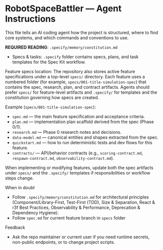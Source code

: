 <!-- Copilot / AI agent instructions for quickly being productive in this repo -->
# RobotSpaceBattler — Agent Instructions

This file tells an AI coding agent how the project is structured, where to find core systems, and which commands and conventions to use.

**REQUIRED READING**: `.specify/memory/constitution.md` 

- Specs & tasks: `.specify` folder contains specs, plans, and task templates for the Spec Kit workflow.

Feature specs location: The repository also stores active feature specifications under a
top-level `specs/` directory. Each feature uses a numbered folder (for example,
`specs/001-title-simulation-spec`) that contains the spec, research, plan, and contract
artifacts. Agents should prefer `specs/` for feature-level artifacts and `.specify/` for
templates and the constitution governing how specs are created.

Example (`specs/001-title-simulation-spec`):
- `spec.md` — the main feature specification and acceptance criteria.
- `plan.md` — implementation plan scaffold derived from the spec (Phase 0/1).
- `research.md` — Phase 0 research notes and decisions.
- `data-model.md` — canonical entities and shapes extracted from the spec.
- `quickstart.md` — how to run deterministic tests and dev flows for this feature.
- `contracts/` — API/behavior contracts (e.g., `scoring-contract.md`,
  `respawn-contract.md`, `observability-contract.md`).

When implementing or modifying features, update both the spec artifacts under
`specs/` and the `.specify/` templates if responsibilities or workflow steps change.

When in doubt
- Follow `.specify/memory/constitution.md` for architectural principles (Component/Library-First, Test-First (TDD), Size & Separation, React & r3f Best Practices, Observability & Performance, Deprecation & Dependency Hygiene).
- Follow `spec.md` for current feature branch in `specs` folder

Feedback
- Ask the repo maintainer or current user if you need runtime secrets, non-public endpoints, or to change project scripts.

